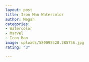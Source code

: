 ```yaml
---
layout: post
title: Iron Man Watercolor
author: Megan
categories:
- Watercolor
- Marvel
- Icon Man
image: uploads/580095520.285756.jpg
rating: "3"

---
```

